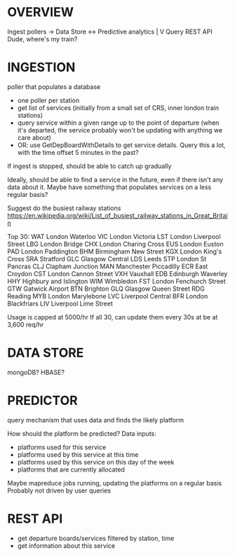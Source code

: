 # OVERVIEW
Ingest pollers -> Data Store <-> Predictive analytics
                      |
                      V
                    Query
                   REST API
            Dude, where's my train?

# INGESTION
poller that populates a database
- one poller per station
- get list of services (initially from a small set of CRS, inner london train stations)
- query service within a given range up to the point of departure (when it's departed, the service probably won't be updating with anything we care about)
- OR: use GetDepBoardWithDetails to get service details. Query this a lot, with the time offset 5 minutes in the past?

If ingest is stopped, should be able to catch up gradually

Ideally, should be able to find a service in the future, even if there isn't any data about it. Maybe have something that populates services on a less regular basis?

Suggest do the busiest railway stations
https://en.wikipedia.org/wiki/List_of_busiest_railway_stations_in_Great_Britain

Top 30:
WAT London Waterloo
VIC London Victoria
LST London Liverpool Street
LBG London Bridge
CHX London Charing Cross
EUS London Euston
PAD London Paddington
BHM Birmingham New Street
KGX London King's Cross
SRA Stratford
GLC Glasgow Central
LDS Leeds
STP London St Pancras
CLJ Clapham Junction
MAN Manchester Piccadilly
ECR East Croydon
CST London Cannon Street
VXH Vauxhall
EDB Edinburgh Waverley
HHY Highbury and Islington
WIM Wimbledon
FST London Fenchurch Street
GTW Gatwick Airport
BTN Brighton
GLQ Glasgow Queen Street
RDG Reading
MYB London Marylebone
LVC Liverpool Central
BFR London Blackfriars
LIV Liverpool Lime Street

Usage is capped at 5000/hr
If all 30, can update them every 30s at be at 3,600 req/hr


# DATA STORE
mongoDB? HBASE?


# PREDICTOR
query mechanism that uses data and finds the likely platform

How should the platform be predicted?
Data inputs:
- platforms used for this service
- platforms used by this service at this time
- platforms used by this service on this day of the week
- platforms that are currently allocated

Maybe mapreduce jobs running, updating the platforms on a regular basis
Probably not driven by user queries


# REST API
- get departure boards/services filtered by station, time
- get information about this service
